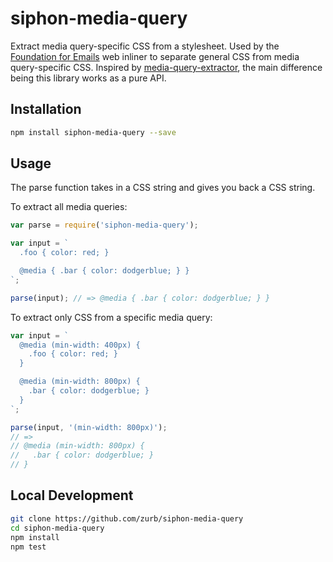 # siphon-media-query

Extract media query-specific CSS from a stylesheet. Used by the [Foundation for Emails](http://foundation.zurb.com/emails) web inliner to separate general CSS from media query-specific CSS. Inspired by [media-query-extractor](https://www.npmjs.com/package/media-query-extractor), the main difference being this library works as a pure API.

## Installation

```bash
npm install siphon-media-query --save
```

## Usage

The parse function takes in a CSS string and gives you back a CSS string.

To extract all media queries:

```js
var parse = require('siphon-media-query');

var input = `
  .foo { color: red; }

  @media { .bar { color: dodgerblue; } }
`;

parse(input); // => @media { .bar { color: dodgerblue; } }
```

To extract only CSS from a specific media query:

```js
var input = `
  @media (min-width: 400px) {
    .foo { color: red; }
  }

  @media (min-width: 800px) {
    .bar { color: dodgerblue; }
  }
`;

parse(input, '(min-width: 800px)');
// =>
// @media (min-width: 800px) {
//   .bar { color: dodgerblue; }
// }
```

## Local Development

```bash
git clone https://github.com/zurb/siphon-media-query
cd siphon-media-query
npm install
npm test
```

